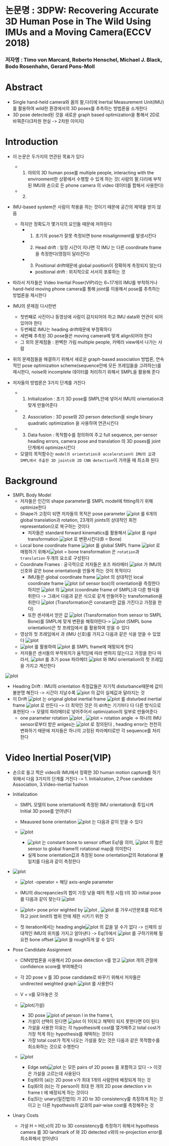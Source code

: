 # 논문명 : 3DPW: Recovering Accurate 3D Human Pose in The Wild Using IMUs and a Moving Camera(ECCV 2018)
### 저자명 : Timo von Marcard, Roberto Henschel, Michael J. Black, Bodo Rosenhahn, Gerard  Pons-Moll

# Abstract
- Single hand-held camera와 몸의 팔,다리에 Inertial Measurement Unit(IMU)를 활용하여 wild한 환경에서의 3D poses를 추측하는 방법론을 소개한다
- 3D pose detected된 것을 새로운 graph based optimization을 통해서 2D로 바꿔준다(3차원 현실 -> 2차원 이미지)

# Introduction
- 이 논문은 두가지의 연관된 목표가 있다
	- 1. 야외의 3D human pose를 multiple people, interacting with the environment한 상황에서 수행할 수 있게 하는 것( 사람의 팔,다리에 부착된 IMU와 손으로 든 phone camera 의 video 데이터를 합해서 사용한다)
	- 2. 

- IMU-based system은 사람이 착용을 하는 것이기 때문에 공간의 제약을 받지 않음
	- 하지만 정확도가 몇가지의 요인들 때문에 저하된다
		- 1. 초기의 pose가 잘못 측정되면 bone misalignment를 발생시킨다
		- 2. Head drift : 일정 시간이 지나면 각 IMU 는 다른 coordinate frame을 측정한다(영점이 달라진다)
		- 3. Positional drift때문에 global position이 정확하게 측정되지 않는다
			- positional drift : 위치적으로 서서히 포류하는 것

- 따라서 저자들은 Video Inertial Poser(VIP)라는 6~17개의 IMU를 부착하거나 hand-held moving phone camera를 통해 joint를 이용해서 pose를 추측하는 방법론을 제시한다
- IMU의 문제점 다시한번
	- 첫번째로 사진이나 동영상에 사람이 감지되어야 하고 IMU data와 연관이 되어있어야 한다
	- 두번째로 IMU는 heading drift때문에 부정확하다
	- 세번째 추측된 3D pose들은 moving camera에 맞게 align되어야 한다
	- 그 외의 문제점들 : 완벽한 가림 multiple people, 카메라 view에서 나가는 사람
- 위의 문제점들을 해결하기 위해서 새로운 graph-based association 방법론, 연속적인 pose optimization scheme(sequence안에 모든 프레임들을 고려하는)를 제시한다, noise와 incomplete 데이터를 처리하기 위해서 SMPL을 활용해 준다

- 저자들의 방법론은 3가지 단계를 거친다
	- 1. Initialization : 초기 3D pose를 SMPL안에 넣어서 IMU의 orientation과 맞게 만들어준다
	- 2. Association : 3D pose와 2D person detection을 single binary quadratic optimization 을 사용하여 연관시킨다
	- 3. Data fusion : 목적함수를 정의하여 주고 full sequence, per-sensor heading errors, camera pose and translation 의 3D poses를 joint단계에서 optimize시킨다 
	- 모델의 목적함수는 `model의 orientation과 acceleration이 IMU의 값`과` SMPL에서 추출한 3D joints와 2D CNN detection`이 가까울 때 최소화 된다

# Background
- SMPL Body Model
	- 저자들은 인간의 shape parameter를 SMPL model에 fitting하기 위해 optimize한다
	- Shape가 고정이 되면 저자들의 목적은 pose parameter ![plot](https://user-images.githubusercontent.com/69032315/148216822-3264860d-f2d0-4ac5-bad6-963157d33939.png)
 를 6개의 global translation과 rotation, 23개의 joints의 상대적인 회전 representation으로 복구하는 것이다 
		- 저자들은 standard forward kinematics를 활용해서 ![plot](https://user-images.githubusercontent.com/69032315/148216831-2b96f609-a47e-40e0-a338-352fa92333ab.png)
 를 rigid transformation ![plot](https://user-images.githubusercontent.com/69032315/148216845-a0ae2e4e-676d-4556-bbe7-f4dd608f8cee.png)
로 변환시킨다(B = Bone)
	- Local bone coordinate frame ![plot](https://user-images.githubusercontent.com/69032315/148216881-324f45f2-6d7c-41ac-a63d-5d86b146d4b5.png)
 를 global SMPL frame ![plot](https://user-images.githubusercontent.com/69032315/148216885-4991f4ba-d69c-46d2-b13e-4affa73651cd.png)
 로 매핑하기 위해서![plot](https://user-images.githubusercontent.com/69032315/148216902-2f5d7d73-f8cf-4de0-b52a-82a5b4fae6ca.png)
 = bone transformation 은 `rotation`과 `translation` 두개의 요소로 구성된다
	- Coordinate Frames : 궁극적으로 저자들은 포즈 파라메터 ![plot](https://user-images.githubusercontent.com/69032315/148216912-d0f9fff0-0f17-497a-8799-29e79f0dea9e.png)
 가 IMU의 신호와 같은 bone orientation을 만들게 하는 것이 목적이다
		- IMU들은 global coordinate frame ![plot](https://user-images.githubusercontent.com/69032315/148216918-d4c06c58-02f5-4f16-83b1-2a085570d72a.png)
 의 상대적인 local coordinate frame  ![plot](https://user-images.githubusercontent.com/69032315/148216931-d5da6d25-4a68-4e5b-bb14-a5b4e48469a1.png)
(of sensor box)의 orientation을 측정한다 하지만 ![plot](https://user-images.githubusercontent.com/69032315/148216937-dcc430b8-5bd1-4927-b46b-3105ea33394b.png)
 의  ![plot](https://user-images.githubusercontent.com/69032315/148216945-1c4cebed-27e8-4bee-afb3-180ade3a47d1.png)
(coordinate frame of SMPL)과 다른 형식을 취한다 -> 그래서 다음과 같은 식으로 같게 만들어주는 transformation을 취한다 ![plot](https://user-images.githubusercontent.com/69032315/148216971-ec59868f-33fa-43b1-bab4-c397c4904aa4.png)
(Transformation은 constant한 값을 가진다고 가정을 한다)
		- 또한 센서에서 얻은 값 ![plot](https://user-images.githubusercontent.com/69032315/148217006-349116a7-0c2f-4292-a81f-66462bcdfae2.png)
 (Transformation from sensor to SMPL Bone)를 SMPL에 맞게 변환을 해줘야한다->  ![plot](https://user-images.githubusercontent.com/69032315/148217010-5aa16f23-d68c-4e42-b40d-cce25bced161.png)
(SMPL bone orientation)은 첫 프레임에서  를 활용하여 얻을 수 있다 
	- 영상의 첫 프레임에서  과  (IMU 신호)를 가지고 다음과 같은 식을 얻을 수 있었다
 ![plot](https://user-images.githubusercontent.com/69032315/148217019-5dfc2e76-b0a9-4894-9894-aa8e9db6aaf4.png)
  -  ![plot](https://user-images.githubusercontent.com/69032315/148217039-453621cb-5940-4011-976c-9cda1fbc7929.png)
를 활용하여  ![plot](https://user-images.githubusercontent.com/69032315/148217049-d5764bd5-611b-4e07-828a-620297a1a5e4.png)
를 SMPL frame에 매핑되게 한다
	- 저자들은 센서들의 부착위치가 움직임에 따라 변하지 않는다고 가정을 한다 따라서,  ![plot](https://user-images.githubusercontent.com/69032315/148217056-5d285225-3951-4279-b7b5-12e82ae2ea90.png)
를 초기 pose 파라메터 ![plot](https://user-images.githubusercontent.com/69032315/148217071-d4db0dfd-9cae-4287-828a-76865301e770.png)
 와 IMU orientation의 첫 프레임을 가지고 계산한다

![plot](https://user-images.githubusercontent.com/69032315/148217080-182e9d07-4cb9-4c85-a341-ccd3cb8df752.png)

- Heading Drift : IMU의 orientation 측정값들은 자기적 disturbance때문에 값이 불분명 해진다 -> 시간이 지날수록 ![plot](https://user-images.githubusercontent.com/69032315/148217107-c5c4b2c3-6dd5-4712-aa96-895b5a5fe221.png)
 의 값이 실제값과 달라지는 것
- 이 Drift ![plot](https://user-images.githubusercontent.com/69032315/148217123-5e5199aa-ac34-45f0-aa58-04b022f0f3b2.png)
 는 original global inertial frame  ![plot](https://user-images.githubusercontent.com/69032315/148217131-4749c337-5f9c-4c72-8fc8-f5af77b2be66.png)
를 disturbed inertial frame ![plot](https://user-images.githubusercontent.com/69032315/148217138-ec93574a-a73b-4e34-97c6-3f9a2930765b.png)
 로 만든다 –> 더 최악인 것은 이 drift는 기기마다 다 다른 방식으로 표현된다 -> 모델의 파라메터로 넣어주어서 optimization의 일부로 만들어준다 
	- one parameter rotation ![plot](https://user-images.githubusercontent.com/69032315/148217153-19d382ee-7cf1-4359-ad94-500b62b5eb64.png)
 , ![plot](https://user-images.githubusercontent.com/69032315/148217161-d57919fd-fe23-469c-97cb-40991c14eca9.png)
 = rotation angle -> 하나의 IMU sensor로부터 받은 anlges는 ![plot](https://user-images.githubusercontent.com/69032315/148217175-708d310a-0b5a-4cf1-bf07-f4bde1a8e6c6.png)
 로 정의된다 , heading error는 천천히 변화하기 때문에 저자들은 하나의 고정된 파라메터로만 각 sequence를 처리한다

# Video Inertial Poser(VIP)
- 손으로 들고 찍은 video와 IMU에서 정확한 3D human motion capture를 하기 위해서 다음 3가지의 단계를 거친다 -> 1. Initialization, 2.Pose candidate Association, 3.Video-inertial fushion

- Initialization
	- SMPL 모델의 bone orientation에 측정된 IMU orientation을 투입시켜 Initial 3D pose를 얻어낸다
	- Meausred bone orientation ![plot](https://user-images.githubusercontent.com/69032315/148217200-3d62bbf5-b1b1-47b2-a68e-ca047f67132f.png)
 는 다음과 같이 얻을 수 있다
	
  - ![plot](https://user-images.githubusercontent.com/69032315/148217204-807a97d6-ce2a-47ee-bae9-02381b6b11c7.png)

	-  ![plot](https://user-images.githubusercontent.com/69032315/148217272-05e3f1ba-51ff-4bd2-96f7-333d25defaba.png)
는 constant bone to sensor offset Eq1을 의미, ![plot](https://user-images.githubusercontent.com/69032315/148217280-6f2e8c91-0a13-4710-bf6b-7360418647dd.png)
 의 합은 sensor to global frame의 rotational map을 의미한다
	- 실제 bone orientation값과 측정된 bone orientation값의 Rotational 불일치를 다음과 같이 측정한다
- ![plot](https://user-images.githubusercontent.com/69032315/148217293-87f4e417-acb7-45a1-ab0e-921d69a4ccdf.png)

	- ![plot](https://user-images.githubusercontent.com/69032315/148217326-c344265b-4993-4e15-8a09-1f55bf17d54a.png) -operator = 해당 axis-angle parameter

	- IMU의 discrepancies의 합이 가장 낮을 때의 특정 시점 t의 3D initial pose를 다음과 같이 찾는다
 ![plot](https://user-images.githubusercontent.com/69032315/148217337-c5a70abf-e266-47e0-8a7f-34cf7bd9de85.png)
	- ![plot](https://user-images.githubusercontent.com/69032315/148217343-332771d1-274d-481a-8e2a-41239a0a714a.png)= pose prior wighted by ![plot](https://user-images.githubusercontent.com/69032315/148217364-87509eaf-bfa4-41d5-9a5d-e2edea292657.png)
 ,  ![plot](https://user-images.githubusercontent.com/69032315/148217371-ef606e9e-f911-4bcb-b783-8be65a8825a0.png)
를 가우시안분포를 따르게 하고 joint limit의 범위 안에 제한 시키기 위한 것
	- 첫 iteration에서는 heading angle![plot](https://user-images.githubusercontent.com/69032315/148217388-c1bbfbe3-b301-4ef4-b626-47f6ef69139d.png)
 의 값을 알 수가 없다 -> 신체의 상대적인 IMU의 위치를 가지고 알아낸다 -> Eq(1)에서 ![plot](https://user-images.githubusercontent.com/69032315/148217411-e5668c93-4f09-419c-88b1-dc3ec3d679f6.png)
 를 구하기위해 필요한 bone offset ![plot](https://user-images.githubusercontent.com/69032315/148217418-b3d36077-a36e-4677-b10c-e08b566a2d1a.png)
 을 rough하게 알 수 있다 

- Pose Candidate Assignment
	- CNN방법론을 사용해서 2D pose detection v를 얻고  ![plot](https://user-images.githubusercontent.com/69032315/148217435-a903e3bf-646f-4ab7-87c2-f04098279b11.png)
개의 관절에 confidence score를 부여해준다
	- 각 2D pose v 를 3D pose candidate로 바꾸기 위해서 저자들은 undirected weighted graph ![plot](https://user-images.githubusercontent.com/69032315/148217450-f79819bb-5900-49cd-bc28-0ca228a2d608.png)
를 사용한다
	- V = v를 모아놓은 것 
	-  ![plot](https://user-images.githubusercontent.com/69032315/148217481-f88ac027-0158-4db5-9008-63729f88b137.png)(가설)
		- 3D pose  ![plot](https://user-images.githubusercontent.com/69032315/148217495-9ffae776-bd27-43bd-b86b-915247ddc392.png)
of  person l in the frame t, 
		- 가설이 선택이 된다면  ![plot](https://user-images.githubusercontent.com/69032315/148217505-66f31431-cc1a-4e96-9559-2a3a025bfc64.png)
이 1이되고 채택이 되지 못한다면 0이 된다
		- 가설을 사용한 이유는 각 hypothesis에 cost를 열거해주고 total cost가 가장 적게 하는 hypothesis를 채택하는 것이다
		- 가장 total cost가 적게 나오는 가설을 찾는 것은 다음과 같은 목적함수를 최소화하는 것으로 수행한다
  - ![plot](https://user-images.githubusercontent.com/69032315/148217522-82b84fb8-b164-4e49-85e0-f6d50dc32f0b.png)

 
	- Edge sets![plot](https://user-images.githubusercontent.com/69032315/148217542-9951826d-0bc7-4d5f-8d08-80b01de3fa2f.png)
 는 모든 pairs of 2D poses 를 포함하고 있다 -> 이것은 가설을 고르는데 사용된다 
	- Eq(6)의 (a)는 2D pose v가 최대 1개의 사람한테 배정되게 하는 것 
	- Eq(6)의 (b)는 각 person이 최대 한 개의 2D pose detection v in frame t 에 배정되게 하는 것이다
	- Eq(5)는 unary(일진법의)  가 2D to 3D consistency를 측정하게 하는 것이고  는 다른 hypothesis의 값과의 pair-wise cost를 측정해주는 것

- Unary Costs
	- 가설 H = H(l,v)의 2D to 3D consistency를 측정하기 위해서 hypothesis camera  를 3D landmark of  와 2D detected v와의 re-projection error를 최소화해서 얻어낸다










